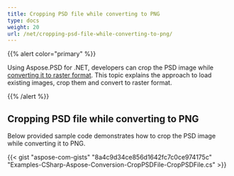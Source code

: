 ```yaml
---
title: Cropping PSD file while converting to PNG
type: docs
weight: 20
url: /net/cropping-psd-file-while-converting-to-png/
---
```


{{% alert color="primary" %}} 

Using Aspose.PSD for .NET, developers can crop the PSD image while [converting it to raster format](/psd/net/converting-psd-image-to-raster-format/). This topic explains the approach to load existing images, crop them and convert to raster format.

{{% /alert %}} 
## **Cropping PSD file while converting to PNG**
Below provided sample code demonstrates how to crop the PSD image while converting it to PNG.


{{< gist "aspose-com-gists" "8a4c9d34ce856d1642fc7c0ce974175c" "Examples-CSharp-Aspose-Conversion-CropPSDFile-CropPSDFile.cs" >}}

